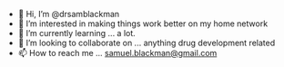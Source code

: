 - 👋 Hi, I’m @drsamblackman
- 👀 I’m interested in making things work better on my home network
- 🌱 I’m currently learning ... a lot.
- 💞️ I’m looking to collaborate on ... anything drug development related
- 📫 How to reach me ... samuel.blackman@gmail.com

<!---
drsamblackman/drsamblackman is a ✨ special ✨ repository because its `README.md` (this file) appears on your GitHub profile.
You can click the Preview link to take a look at your changes.
--->
